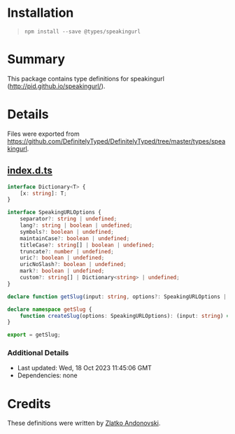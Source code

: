 # Installation
> `npm install --save @types/speakingurl`

# Summary
This package contains type definitions for speakingurl (http://pid.github.io/speakingurl/).

# Details
Files were exported from https://github.com/DefinitelyTyped/DefinitelyTyped/tree/master/types/speakingurl.
## [index.d.ts](https://github.com/DefinitelyTyped/DefinitelyTyped/tree/master/types/speakingurl/index.d.ts)
````ts
interface Dictionary<T> {
    [x: string]: T;
}

interface SpeakingURLOptions {
    separator?: string | undefined;
    lang?: string | boolean | undefined;
    symbols?: boolean | undefined;
    maintainCase?: boolean | undefined;
    titleCase?: string[] | boolean | undefined;
    truncate?: number | undefined;
    uric?: boolean | undefined;
    uricNoSlash?: boolean | undefined;
    mark?: boolean | undefined;
    custom?: string[] | Dictionary<string> | undefined;
}

declare function getSlug(input: string, options?: SpeakingURLOptions | string): string;

declare namespace getSlug {
    function createSlug(options: SpeakingURLOptions): (input: string) => string;
}

export = getSlug;

````

### Additional Details
 * Last updated: Wed, 18 Oct 2023 11:45:06 GMT
 * Dependencies: none

# Credits
These definitions were written by [Zlatko Andonovski](https://github.com/Goldsmith42).
